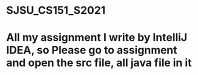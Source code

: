 # SJSU_CS151_S2021
# All my assignment I write by IntelliJ IDEA, so Please go to assignment and open the src file, all java file in it
